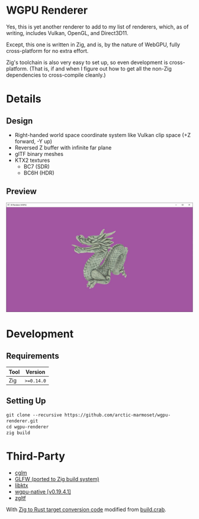 # WGPU Renderer

Yes, this is yet another renderer to add to my list of renderers, which, as of
writing, includes Vulkan, OpenGL, and Direct3D11.

Except, this one is written in Zig, and is, by the nature of WebGPU, fully
cross-platform for no extra effort.

Zig's toolchain is also very easy to set up, so even development is
cross-platform. (That is, if and when I figure out how to get all the non-Zig
dependencies to cross-compile cleanly.)

# Details

## Design

- Right-handed world space coordinate system like Vulkan clip space (+Z forward, -Y up)
- Reversed Z buffer with infinite far plane
- glTF binary meshes
- KTX2 textures
    - BC7 (SDR)
    - BC6H (HDR)

## Preview
![2024-08-31 Stanford Dragon (glTF binary model, KTX2 base texture)](docs/media/2024-08-31_hello_dragon.jpg)

# Development

## Requirements

|Tool|Version    |
|----|-----------|
|Zig |`>=0.14.0`|

## Setting Up

```
git clone --recursive https://github.com/arctic-marmoset/wgpu-renderer.git
cd wgpu-renderer
zig build
```

# Third-Party

- [cglm](https://github.com/recp/cglm)
- [GLFW (ported to Zig build system)](https://github.com/slimsag/glfw)
- [libktx](https://github.com/KhronosGroup/KTX-Software)
- [wgpu-native [v0.19.4.1]](https://github.com/gfx-rs/wgpu-native)
- [zgltf](https://github.com/kooparse/zgltf)

With [Zig to Rust target conversion code](extern/wgpu-native/build-src/rust.zig)
modified from [build.crab](https://github.com/akarpovskii/build.crab).
